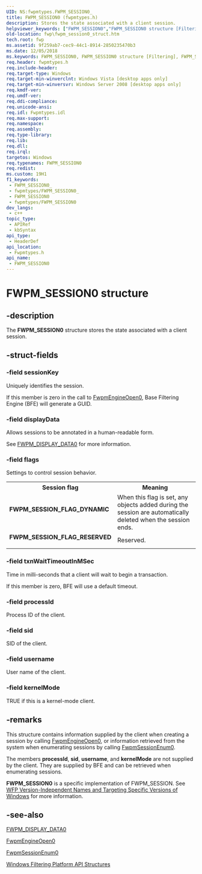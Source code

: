 ```yaml
---
UID: NS:fwpmtypes.FWPM_SESSION0_
title: FWPM_SESSION0 (fwpmtypes.h)
description: Stores the state associated with a client session.
helpviewer_keywords: ["FWPM_SESSION0","FWPM_SESSION0 structure [Filtering]","FWPM_SESSION_FLAG_DYNAMIC","FWPM_SESSION_FLAG_RESERVED","fwp.fwpm_session0_struct","fwpmtypes/FWPM_SESSION0"]
old-location: fwp\fwpm_session0_struct.htm
tech.root: fwp
ms.assetid: 9f259ab7-cec9-44c1-8914-2850235470b3
ms.date: 12/05/2018
ms.keywords: FWPM_SESSION0, FWPM_SESSION0 structure [Filtering], FWPM_SESSION_FLAG_DYNAMIC, FWPM_SESSION_FLAG_RESERVED, fwp.fwpm_session0_struct, fwpmtypes/FWPM_SESSION0
req.header: fwpmtypes.h
req.include-header: 
req.target-type: Windows
req.target-min-winverclnt: Windows Vista [desktop apps only]
req.target-min-winversvr: Windows Server 2008 [desktop apps only]
req.kmdf-ver: 
req.umdf-ver: 
req.ddi-compliance: 
req.unicode-ansi: 
req.idl: Fwpmtypes.idl
req.max-support: 
req.namespace: 
req.assembly: 
req.type-library: 
req.lib: 
req.dll: 
req.irql: 
targetos: Windows
req.typenames: FWPM_SESSION0
req.redist: 
ms.custom: 19H1
f1_keywords:
 - FWPM_SESSION0_
 - fwpmtypes/FWPM_SESSION0_
 - FWPM_SESSION0
 - fwpmtypes/FWPM_SESSION0
dev_langs:
 - c++
topic_type:
 - APIRef
 - kbSyntax
api_type:
 - HeaderDef
api_location:
 - Fwpmtypes.h
api_name:
 - FWPM_SESSION0
---
```


# FWPM_SESSION0 structure


## -description

The <b>FWPM_SESSION0</b> structure stores the state associated with a client session.

## -struct-fields

### -field sessionKey

Uniquely identifies the session. 

If this member is zero in the
   call to <a href="/windows/desktop/api/fwpmu/nf-fwpmu-fwpmengineopen0">FwpmEngineOpen0</a>, Base Filtering Engine (BFE) will generate a GUID.

### -field displayData

Allows sessions to be annotated in a human-readable form.

See [FWPM_DISPLAY_DATA0](/windows/desktop/api/fwptypes/ns-fwptypes-fwpm_display_data0) for more information.

### -field flags

Settings to control session behavior.

<table>
<tr>
<th>Session flag</th>
<th>Meaning</th>
</tr>
<tr>
<td width="40%"><a id="FWPM_SESSION_FLAG_DYNAMIC"></a><a id="fwpm_session_flag_dynamic"></a><dl>
<dt><b>FWPM_SESSION_FLAG_DYNAMIC</b></dt>
</dl>
</td>
<td width="60%">
When this flag is set, any objects added during the session are
automatically deleted when the session ends.

</td>
</tr>
<tr>
<td width="40%"><a id="FWPM_SESSION_FLAG_RESERVED"></a><a id="fwpm_session_flag_reserved"></a><dl>
<dt><b>FWPM_SESSION_FLAG_RESERVED</b></dt>
</dl>
</td>
<td width="60%">
Reserved.

</td>
</tr>
</table>

### -field txnWaitTimeoutInMSec

Time in milli-seconds that a client will wait to begin a transaction. 

If this member is zero, BFE will use a
   default timeout.

### -field processId

Process ID of the client.

### -field sid

SID of the client.

### -field username

User name of the client.

### -field kernelMode

TRUE if this is a kernel-mode client.

## -remarks

This structure contains information supplied by the client when creating a session by calling <a href="/windows/desktop/api/fwpmu/nf-fwpmu-fwpmengineopen0">FwpmEngineOpen0</a>, or information retrieved from the system when enumerating sessions by calling <a href="/windows/desktop/api/fwpmu/nf-fwpmu-fwpmsessionenum0">FwpmSessionEnum0</a>.

The members <b>processId</b>, <b>sid</b>,  <b>username</b>, and <b>kernelMode</b> are not supplied by the client. They are supplied by BFE and can be retrieved when enumerating sessions.

<b>FWPM_SESSION0</b> is a specific implementation of FWPM_SESSION. See <a href="/windows/desktop/FWP/wfp-version-independent-names-and-targeting-specific-versions-of-windows">WFP Version-Independent Names and Targeting Specific Versions of Windows</a>  for more information.

## -see-also

[FWPM_DISPLAY_DATA0](/windows/desktop/api/fwptypes/ns-fwptypes-fwpm_display_data0)



<a href="/windows/desktop/api/fwpmu/nf-fwpmu-fwpmengineopen0">FwpmEngineOpen0</a>



<a href="/windows/desktop/api/fwpmu/nf-fwpmu-fwpmsessionenum0">FwpmSessionEnum0</a>



<a href="/windows/desktop/FWP/fwp-structs">Windows Filtering Platform  API Structures</a>